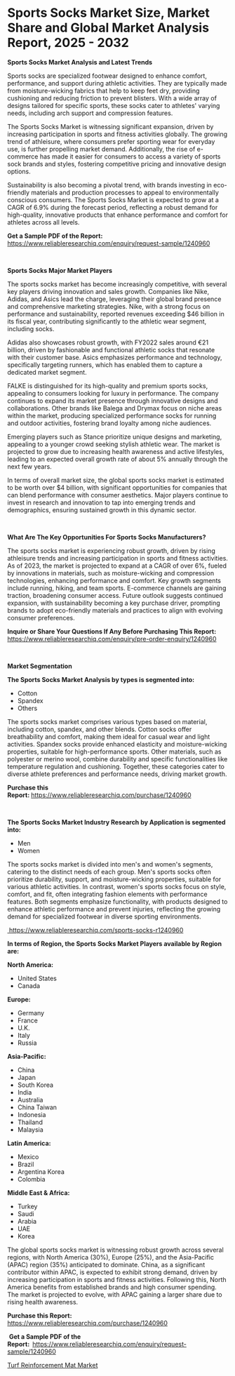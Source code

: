 <p><h1>Sports Socks Market Size, Market Share and Global Market Analysis Report, 2025 - 2032</h1></p><p><strong>Sports Socks Market Analysis and Latest Trends</strong></p>
<p><p>Sports socks are specialized footwear designed to enhance comfort, performance, and support during athletic activities. They are typically made from moisture-wicking fabrics that help to keep feet dry, providing cushioning and reducing friction to prevent blisters. With a wide array of designs tailored for specific sports, these socks cater to athletes' varying needs, including arch support and compression features.</p><p>The Sports Socks Market is witnessing significant expansion, driven by increasing participation in sports and fitness activities globally. The growing trend of athleisure, where consumers prefer sporting wear for everyday use, is further propelling market demand. Additionally, the rise of e-commerce has made it easier for consumers to access a variety of sports sock brands and styles, fostering competitive pricing and innovative design options.</p><p>Sustainability is also becoming a pivotal trend, with brands investing in eco-friendly materials and production processes to appeal to environmentally conscious consumers. The Sports Socks Market is expected to grow at a CAGR of 6.9% during the forecast period, reflecting a robust demand for high-quality, innovative products that enhance performance and comfort for athletes across all levels.</p></p>
<p><strong>Get a Sample PDF of the Report:&nbsp;</strong> <a href="https://www.reliableresearchiq.com/enquiry/request-sample/1240960?utm_campaign=2237&utm_medium=2&utm_source=Github&utm_content=ia&utm_term=07022025&utm_id=sports-socks">https://www.reliableresearchiq.com/enquiry/request-sample/1240960</a></p>
<p>&nbsp;</p>
<p><strong>Sports Socks Major Market Players</strong></p>
<p><p>The sports socks market has become increasingly competitive, with several key players driving innovation and sales growth. Companies like Nike, Adidas, and Asics lead the charge, leveraging their global brand presence and comprehensive marketing strategies. Nike, with a strong focus on performance and sustainability, reported revenues exceeding $46 billion in its fiscal year, contributing significantly to the athletic wear segment, including socks.</p><p>Adidas also showcases robust growth, with FY2022 sales around €21 billion, driven by fashionable and functional athletic socks that resonate with their customer base. Asics emphasizes performance and technology, specifically targeting runners, which has enabled them to capture a dedicated market segment.</p><p>FALKE is distinguished for its high-quality and premium sports socks, appealing to consumers looking for luxury in performance. The company continues to expand its market presence through innovative designs and collaborations. Other brands like Balega and Drymax focus on niche areas within the market, producing specialized performance socks for running and outdoor activities, fostering brand loyalty among niche audiences.</p><p>Emerging players such as Stance prioritize unique designs and marketing, appealing to a younger crowd seeking stylish athletic wear. The market is projected to grow due to increasing health awareness and active lifestyles, leading to an expected overall growth rate of about 5% annually through the next few years.</p><p>In terms of overall market size, the global sports socks market is estimated to be worth over $4 billion, with significant opportunities for companies that can blend performance with consumer aesthetics. Major players continue to invest in research and innovation to tap into emerging trends and demographics, ensuring sustained growth in this dynamic sector.</p></p>
<p>&nbsp;</p>
<p><strong>What Are The Key Opportunities For Sports Socks Manufacturers?</strong></p>
<p><p>The sports socks market is experiencing robust growth, driven by rising athleisure trends and increasing participation in sports and fitness activities. As of 2023, the market is projected to expand at a CAGR of over 6%, fueled by innovations in materials, such as moisture-wicking and compression technologies, enhancing performance and comfort. Key growth segments include running, hiking, and team sports. E-commerce channels are gaining traction, broadening consumer access. Future outlook suggests continued expansion, with sustainability becoming a key purchase driver, prompting brands to adopt eco-friendly materials and practices to align with evolving consumer preferences.</p></p>
<p><strong>Inquire or Share Your Questions If Any Before Purchasing This Report:</strong> <a href="https://www.reliableresearchiq.com/enquiry/pre-order-enquiry/1240960?utm_campaign=2237&utm_medium=2&utm_source=Github&utm_content=ia&utm_term=07022025&utm_id=sports-socks">https://www.reliableresearchiq.com/enquiry/pre-order-enquiry/1240960</a></p>
<p>&nbsp;</p>
<p><strong>Market Segmentation</strong></p>
<p><strong>The Sports Socks Market Analysis by types is segmented into:</strong></p>
<p><ul><li>Cotton</li><li>Spandex</li><li>Others</li></ul></p>
<p><p>The sports socks market comprises various types based on material, including cotton, spandex, and other blends. Cotton socks offer breathability and comfort, making them ideal for casual wear and light activities. Spandex socks provide enhanced elasticity and moisture-wicking properties, suitable for high-performance sports. Other materials, such as polyester or merino wool, combine durability and specific functionalities like temperature regulation and cushioning. Together, these categories cater to diverse athlete preferences and performance needs, driving market growth.</p></p>
<p><strong>Purchase this Report:&nbsp;</strong><a href="https://www.reliableresearchiq.com/purchase/1240960?utm_campaign=2237&utm_medium=2&utm_source=Github&utm_content=ia&utm_term=07022025&utm_id=sports-socks">https://www.reliableresearchiq.com/purchase/1240960</a></p>
<p>&nbsp;</p>
<p><strong>The Sports Socks Market Industry Research by Application is segmented into:</strong></p>
<p><ul><li>Men</li><li>Women</li></ul></p>
<p><p>The sports socks market is divided into men's and women's segments, catering to the distinct needs of each group. Men's sports socks often prioritize durability, support, and moisture-wicking properties, suitable for various athletic activities. In contrast, women's sports socks focus on style, comfort, and fit, often integrating fashion elements with performance features. Both segments emphasize functionality, with products designed to enhance athletic performance and prevent injuries, reflecting the growing demand for specialized footwear in diverse sporting environments.</p></p>
<p><a href="https://www.reliableresearchiq.com/sports-socks-r1240960?utm_campaign=2237&utm_medium=2&utm_source=Github&utm_content=ia&utm_term=07022025&utm_id=sports-socks">&nbsp;https://www.reliableresearchiq.com/sports-socks-r1240960</a></p>
<p><strong>In terms of Region, the Sports Socks Market Players available by Region are:</strong></p>
<p>
    <p> <strong> North America: </strong>
        <ul>
            <li>United States</li>
            <li>Canada</li>
        </ul>
        </p> 
    <p> <strong> Europe: </strong>
        <ul>
            <li>Germany</li>
            <li>France</li>
            <li>U.K.</li>
            <li>Italy</li>
            <li>Russia</li>
        </ul>
        </p> 
    <p> <strong> Asia-Pacific: </strong>
        <ul>
            <li>China</li>
            <li>Japan</li>
            <li>South Korea</li>
            <li>India</li>
            <li>Australia</li>
            <li>China Taiwan</li>
            <li>Indonesia</li>
            <li>Thailand</li>
            <li>Malaysia</li>
        </ul>
        </p> 
    <p> <strong> Latin America: </strong>
        <ul>
            <li>Mexico</li>
            <li>Brazil</li>
            <li>Argentina Korea</li>
            <li>Colombia</li>
        </ul>
        </p> 
    <p> <strong> Middle East & Africa: </strong>
        <ul>
            <li>Turkey</li>
            <li>Saudi</li>
            <li>Arabia</li>
            <li>UAE</li>
            <li>Korea</li>
        </ul>
    </p>
    </p>
<p><p>The global sports socks market is witnessing robust growth across several regions, with North America (30%), Europe (25%), and the Asia-Pacific (APAC) region (35%) anticipated to dominate. China, as a significant contributor within APAC, is expected to exhibit strong demand, driven by increasing participation in sports and fitness activities. Following this, North America benefits from established brands and high consumer spending. The market is projected to evolve, with APAC gaining a larger share due to rising health awareness.</p></p>
<p><strong>Purchase this Report: </strong><a href="https://www.reliableresearchiq.com/purchase/1240960?utm_campaign=2237&utm_medium=2&utm_source=Github&utm_content=ia&utm_term=07022025&utm_id=sports-socks">https://www.reliableresearchiq.com/purchase/1240960</a></p>
<p>&nbsp;<strong>Get a Sample PDF of the Report:&nbsp;&nbsp;</strong><a href="https://www.reliableresearchiq.com/enquiry/request-sample/1240960?utm_campaign=2237&utm_medium=2&utm_source=Github&utm_content=ia&utm_term=07022025&utm_id=sports-socks">https://www.reliableresearchiq.com/enquiry/request-sample/1240960</a></p>
<p><strong></strong></p>
<p><p><a href="https://github.com/comasnickie/Market-Research-Report-List-1/blob/main/turf-reinforcement-mat-market.md?utm_campaign=2237&utm_medium=2&utm_source=Github&utm_content=ia&utm_term=07022025&utm_id=sports-socks">Turf Reinforcement Mat Market</a></p></p>